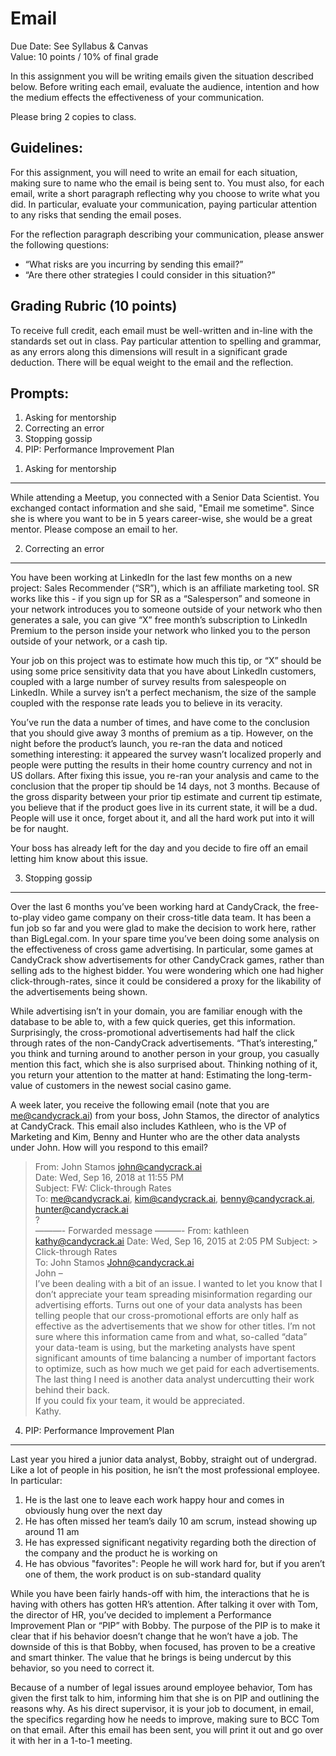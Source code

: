 Email
========

Due Date: See Syllabus & Canvas    
Value: 10 points / 10% of final grade   


In this assignment you will be writing emails given the situation described below. Before writing each email, evaluate the audience, intention and how the medium effects the effectiveness of your communication.

Please bring 2 copies to class.

Guidelines:
-----

For this assignment, you will need to write an email for each situation, making sure to name who the email is being sent to. You must also, for each email, write a short paragraph reflecting why you choose to write what you did. In particular, evaluate your communication, paying particular attention to any risks that sending the email poses.

For the reflection paragraph describing your communication, please answer the following questions: 

- “What risks are you incurring by sending this email?” 
- “Are there other strategies I could consider in this situation?” 

Grading Rubric (10 points)
-------

To receive full credit, each email must be well-written and in-line with the standards set out in class. Pay particular attention to spelling and grammar, as any errors along this dimensions will result in a significant grade deduction. There will be equal weight to the email and the reflection.

Prompts:
-----

1. Asking for mentorship
2. Correcting an error
3. Stopping gossip
4. PIP: Performance Improvement Plan

1) Asking for mentorship
---------

While attending a Meetup, you connected with a Senior Data Scientist. You exchanged contact information and she said, "Email me sometime". Since she is where you want to be in 5 years career-wise, she would be a great mentor. Please compose an email to her.

2) Correcting an error
--------

You have been working at LinkedIn for the last few months on a new project: Sales Recommender (“SR”), which is an affiliate marketing tool. SR works like this - if you sign up for SR as a “Salesperson” and someone in your network introduces you to someone outside of your network who then generates a sale, you can give “X” free month’s subscription to LinkedIn Premium to the person inside your network who linked you to the person outside of your network, or a cash tip.

Your job on this project was to estimate how much this tip, or “X” should be using some price sensitivity data that you have about LinkedIn customers, coupled with a large number of survey results from salespeople on LinkedIn. While a survey isn’t a perfect mechanism, the size of the sample coupled with the response rate leads you to believe in its veracity.

You’ve run the data a number of times, and have come to the conclusion that you should give away 3 months of premium as a tip. However, on the night before the product’s launch, you re-ran the data and noticed something interesting: it appeared the survey wasn’t localized properly and people were putting the results in their home country currency and not in US dollars. After fixing this issue, you re-ran your analysis and came to the conclusion that the proper tip should be 14 days, not 3 months. Because of the gross disparity between your prior tip estimate and current tip estimate, you believe that if the product goes live in its current state, it will be a dud. People will use it once, forget about it, and all the hard work put into it will be for naught.

Your boss has already left for the day and you decide to fire off an email letting him know about this issue.

3) Stopping gossip
------

Over the last 6 months you’ve been working hard at CandyCrack, the free-to-play video game company on their cross-title data team. It has been a fun job so far and you were glad to make the decision to work here, rather than BigLegal.com. In your spare time you’ve been doing some analysis on the effectiveness of cross game advertising. In particular, some games at CandyCrack show advertisements for other CandyCrack games, rather than selling ads to the highest bidder. You were wondering which one had higher click-through-rates, since it could be considered a proxy for the likability of the advertisements being shown.

While advertising isn’t in your domain, you are familiar enough with the database to be able to, with a few quick queries, get this information. Surprisingly, the cross-promotional advertisements had half the click through rates of the non-CandyCrack advertisements. “That’s interesting,” you think and turning around to another person in your group, you casually mention this fact, which she is also surprised about. Thinking nothing of it, you return your attention to the matter at hand: Estimating the long-term-value of customers in the newest social casino game.

A week later, you receive the following email (note that you are me@candycrack.ai) from your boss, John Stamos, the director of analytics at CandyCrack. This email also includes Kathleen, who is the VP of Marketing and Kim, Benny and Hunter who are the other data analysts under John. How will you respond to this email?

> From: John Stamos <john@candycrack.ai>  
> Date: Wed, Sep 16, 2018 at 11:55 PM  
> Subject: FW: Click-through Rates  
> To: me@candycrack.ai, kim@candycrack.ai, benny@candycrack.ai, hunter@candycrack.ai  
> ?  
> ———- Forwarded message ———- From: kathleen <kathy@candycrack.ai> Date: Wed, Sep 16, 2015 at 2:05 PM Subject: > Click-through Rates  
> To: John Stamos <John@candycrack.ai>  
> John –  
> I’ve been dealing with a bit of an issue. I wanted to let you know that I don’t appreciate your team spreading misinformation regarding our advertising efforts. Turns out one of your data analysts has been telling people that our cross-promotional efforts are only half as effective as the advertisements that we show for other titles. I’m not sure where this information came from and what, so-called “data” your data-team is using, but the marketing analysts have spent significant amounts of time balancing a number of important factors to optimize, such as how much we get paid for each advertisements. The last thing I need is another data analyst undercutting their work behind their back.  
> If you could fix your team, it would be appreciated.  
> Kathy.  

4) PIP: Performance Improvement Plan
------

Last year you hired a junior data analyst, Bobby, straight out of undergrad. Like a lot of people in his position, he isn’t the most professional employee. In particular:

1. He is the last one to leave each work happy hour and comes in obviously hung over the next day
2. He has often missed her team’s daily 10 am scrum, instead showing up around 11 am
3. He has expressed significant negativity regarding both the direction of the company and the product he is working on
4. He has obvious "favorites": People he will work hard for, but if you aren’t one of them, the work product is on sub-standard quality

While you have been fairly hands-off with him, the interactions that he is having with others has gotten HR’s attention. After talking it over with Tom, the director of HR, you’ve decided to implement a Performance Improvement Plan or “PIP” with Bobby. The purpose of the PIP is to make it clear that if his behavior doesn’t change that he won’t have a job. The downside of this is that Bobby, when focused, has proven to be a creative and smart thinker. The value that he brings is being undercut by this behavior, so you need to correct it.

Because of a number of legal issues around employee behavior, Tom has given the first talk to him, informing him that she is on PIP and outlining the reasons why. As his direct supervisor, it is your job to document, in email, the specifics regarding how he needs to improve, making sure to BCC Tom on that email. After this email has been sent, you will print it out and go over it with her in a 1-to-1 meeting.
